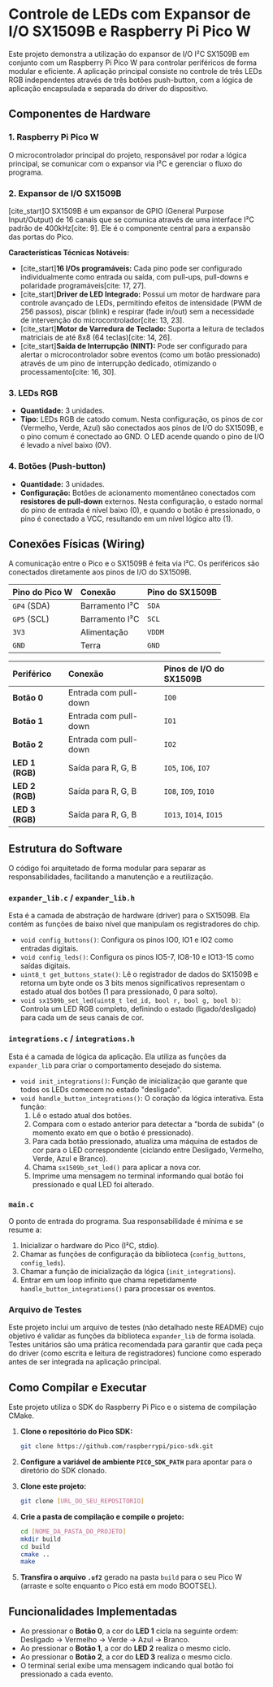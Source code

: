 # Controle de LEDs com Expansor de I/O SX1509B e Raspberry Pi Pico W

Este projeto demonstra a utilização do expansor de I/O I²C SX1509B em conjunto com um Raspberry Pi Pico W para controlar periféricos de forma modular e eficiente. A aplicação principal consiste no controle de três LEDs RGB independentes através de três botões push-button, com a lógica de aplicação encapsulada e separada do driver do dispositivo.

## Componentes de Hardware

### 1\. Raspberry Pi Pico W

O microcontrolador principal do projeto, responsável por rodar a lógica principal, se comunicar com o expansor via I²C e gerenciar o fluxo do programa.

### 2\. Expansor de I/O SX1509B

[cite\_start]O SX1509B é um expansor de GPIO (General Purpose Input/Output) de 16 canais que se comunica através de uma interface I²C padrão de 400kHz[cite: 9]. Ele é o componente central para a expansão das portas do Pico.

**Características Técnicas Notáveis:**

  * [cite\_start]**16 I/Os programáveis:** Cada pino pode ser configurado individualmente como entrada ou saída, com pull-ups, pull-downs e polaridade programáveis[cite: 17, 27].
  * [cite\_start]**Driver de LED Integrado:** Possui um motor de hardware para controle avançado de LEDs, permitindo efeitos de intensidade (PWM de 256 passos), piscar (blink) e respirar (fade in/out) sem a necessidade de intervenção do microcontrolador[cite: 13, 23].
  * [cite\_start]**Motor de Varredura de Teclado:** Suporta a leitura de teclados matriciais de até 8x8 (64 teclas)[cite: 14, 26].
  * [cite\_start]**Saída de Interrupção (NINT):** Pode ser configurado para alertar o microcontrolador sobre eventos (como um botão pressionado) através de um pino de interrupção dedicado, otimizando o processamento[cite: 16, 30].

### 3\. LEDs RGB

  * **Quantidade:** 3 unidades.
  * **Tipo:** LEDs RGB de catodo comum. Nesta configuração, os pinos de cor (Vermelho, Verde, Azul) são conectados aos pinos de I/O do SX1509B, e o pino comum é conectado ao GND. O LED acende quando o pino de I/O é levado a nível baixo (0V).

### 4\. Botões (Push-button)

  * **Quantidade:** 3 unidades.
  * **Configuração:** Botões de acionamento momentâneo conectados com **resistores de pull-down** externos. Nesta configuração, o estado normal do pino de entrada é nível baixo (0), e quando o botão é pressionado, o pino é conectado a VCC, resultando em um nível lógico alto (1).

## Conexões Físicas (Wiring)

A comunicação entre o Pico e o SX1509B é feita via I²C. Os periféricos são conectados diretamente aos pinos de I/O do SX1509B.

| Pino do Pico W | Conexão       | Pino do SX1509B |
| :------------- | :------------ | :-------------- |
| `GP4` (SDA)    | Barramento I²C | `SDA`           |
| `GP5` (SCL)    | Barramento I²C | `SCL`           |
| `3V3`          | Alimentação   | `VDDM`          |
| `GND`          | Terra         | `GND`           |

| Periférico      | Conexão                    | Pinos de I/O do SX1509B |
| :-------------- | :------------------------- | :---------------------- |
| **Botão 0** | Entrada com pull-down      | `IO0`                   |
| **Botão 1** | Entrada com pull-down      | `IO1`                   |
| **Botão 2** | Entrada com pull-down      | `IO2`                   |
| **LED 1 (RGB)** | Saída para R, G, B         | `IO5`, `IO6`, `IO7`     |
| **LED 2 (RGB)** | Saída para R, G, B         | `IO8`, `IO9`, `IO10`    |
| **LED 3 (RGB)** | Saída para R, G, B         | `IO13`, `IO14`, `IO15`  |

## Estrutura do Software

O código foi arquitetado de forma modular para separar as responsabilidades, facilitando a manutenção e a reutilização.

### `expander_lib.c` / `expander_lib.h`

Esta é a camada de abstração de hardware (driver) para o SX1509B. Ela contém as funções de baixo nível que manipulam os registradores do chip.

  * `void config_buttons()`: Configura os pinos IO0, IO1 e IO2 como entradas digitais.
  * `void config_leds()`: Configura os pinos IO5-7, IO8-10 e IO13-15 como saídas digitais.
  * `uint8_t get_buttons_state()`: Lê o registrador de dados do SX1509B e retorna um byte onde os 3 bits menos significativos representam o estado atual dos botões (1 para pressionado, 0 para solto).
  * `void sx1509b_set_led(uint8_t led_id, bool r, bool g, bool b)`: Controla um LED RGB completo, definindo o estado (ligado/desligado) para cada um de seus canais de cor.

### `integrations.c` / `integrations.h`

Esta é a camada de lógica da aplicação. Ela utiliza as funções da `expander_lib` para criar o comportamento desejado do sistema.

  * `void init_integrations()`: Função de inicialização que garante que todos os LEDs comecem no estado "desligado".
  * `void handle_button_integrations()`: O coração da lógica interativa. Esta função:
    1.  Lê o estado atual dos botões.
    2.  Compara com o estado anterior para detectar a "borda de subida" (o momento exato em que o botão é pressionado).
    3.  Para cada botão pressionado, atualiza uma máquina de estados de cor para o LED correspondente (ciclando entre Desligado, Vermelho, Verde, Azul e Branco).
    4.  Chama `sx1509b_set_led()` para aplicar a nova cor.
    5.  Imprime uma mensagem no terminal informando qual botão foi pressionado e qual LED foi alterado.

### `main.c`

O ponto de entrada do programa. Sua responsabilidade é mínima e se resume a:

1.  Inicializar o hardware do Pico (I²C, stdio).
2.  Chamar as funções de configuração da biblioteca (`config_buttons`, `config_leds`).
3.  Chamar a função de inicialização da lógica (`init_integrations`).
4.  Entrar em um loop infinito que chama repetidamente `handle_button_integrations()` para processar os eventos.

### Arquivo de Testes

Este projeto inclui um arquivo de testes (não detalhado neste README) cujo objetivo é validar as funções da biblioteca `expander_lib` de forma isolada. Testes unitários são uma prática recomendada para garantir que cada peça do driver (como escrita e leitura de registradores) funcione como esperado antes de ser integrada na aplicação principal.

## Como Compilar e Executar

Este projeto utiliza o SDK do Raspberry Pi Pico e o sistema de compilação CMake.

1.  **Clone o repositório do Pico SDK:**

    ```bash
    git clone https://github.com/raspberrypi/pico-sdk.git
    ```

2.  **Configure a variável de ambiente `PICO_SDK_PATH`** para apontar para o diretório do SDK clonado.

3.  **Clone este projeto:**

    ```bash
    git clone [URL_DO_SEU_REPOSITORIO]
    ```

4.  **Crie a pasta de compilação e compile o projeto:**

    ```bash
    cd [NOME_DA_PASTA_DO_PROJETO]
    mkdir build
    cd build
    cmake ..
    make
    ```

5.  **Transfira o arquivo `.uf2`** gerado na pasta `build` para o seu Pico W (arraste e solte enquanto o Pico está em modo BOOTSEL).

## Funcionalidades Implementadas

  * Ao pressionar o **Botão 0**, a cor do **LED 1** cicla na seguinte ordem: Desligado -\> Vermelho -\> Verde -\> Azul -\> Branco.
  * Ao pressionar o **Botão 1**, a cor do **LED 2** realiza o mesmo ciclo.
  * Ao pressionar o **Botão 2**, a cor do **LED 3** realiza o mesmo ciclo.
  * O terminal serial exibe uma mensagem indicando qual botão foi pressionado a cada evento.